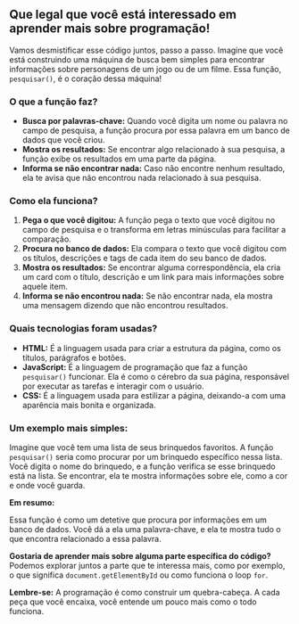 ## **Que legal que você está interessado em aprender mais sobre programação!** 

Vamos desmistificar esse código juntos, passo a passo. Imagine que você está construindo uma máquina de busca bem simples para encontrar informações sobre personagens de um jogo ou de um filme. Essa função, `pesquisar()`, é o coração dessa máquina!

### **O que a função faz?**

* **Busca por palavras-chave:** Quando você digita um nome ou palavra no campo de pesquisa, a função procura por essa palavra em um banco de dados que você criou.
* **Mostra os resultados:** Se encontrar algo relacionado à sua pesquisa, a função exibe os resultados em uma parte da página.
* **Informa se não encontrar nada:** Caso não encontre nenhum resultado, ela te avisa que não encontrou nada relacionado à sua pesquisa.

### **Como ela funciona?**

1. **Pega o que você digitou:** A função pega o texto que você digitou no campo de pesquisa e o transforma em letras minúsculas para facilitar a comparação.
2. **Procura no banco de dados:** Ela compara o texto que você digitou com os títulos, descrições e tags de cada item do seu banco de dados.
3. **Mostra os resultados:** Se encontrar alguma correspondência, ela cria um card com o título, descrição e um link para mais informações sobre aquele item.
4. **Informa se não encontrou nada:** Se não encontrar nada, ela mostra uma mensagem dizendo que não encontrou resultados.

### **Quais tecnologias foram usadas?**

* **HTML:** É a linguagem usada para criar a estrutura da página, como os títulos, parágrafos e botões.
* **JavaScript:** É a linguagem de programação que faz a função `pesquisar()` funcionar. Ela é como o cérebro da sua página, responsável por executar as tarefas e interagir com o usuário.
* **CSS:** É a linguagem usada para estilizar a página, deixando-a com uma aparência mais bonita e organizada.

### **Um exemplo mais simples:**

Imagine que você tem uma lista de seus brinquedos favoritos. A função `pesquisar()` seria como procurar por um brinquedo específico nessa lista. Você digita o nome do brinquedo, e a função verifica se esse brinquedo está na lista. Se encontrar, ela te mostra informações sobre ele, como a cor e onde você guarda.

**Em resumo:**

Essa função é como um detetive que procura por informações em um banco de dados. Você dá a ela uma palavra-chave, e ela te mostra tudo o que encontra relacionado a essa palavra.

**Gostaria de aprender mais sobre alguma parte específica do código?** Podemos explorar juntos a parte que te interessa mais, como por exemplo, o que significa `document.getElementById` ou como funciona o loop `for`.

**Lembre-se:** A programação é como construir um quebra-cabeça. A cada peça que você encaixa, você entende um pouco mais como o todo funciona.
